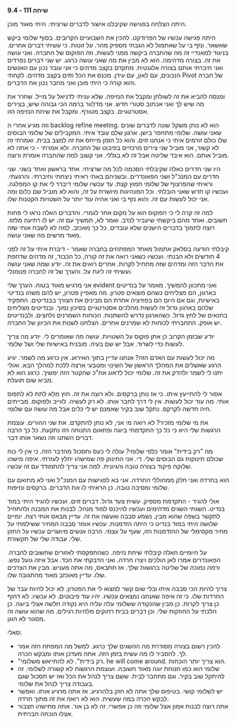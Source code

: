 **שיחה 111 \- 9.4**

היתה הצלחה בפגישה שקיבלנו אישור לדברים שרציתי. היתי מאוד מוכן. 

היתה פגישה עכשיו של הפרודקט. להכין את השבועיים הקרובים. בסוף שלומי ביקש שאשאר. ונזף בי על שאתמול לא הגבתי מספיק מהר. על זוטות. כי עשיתי דברים אחרים. בניגוד למאנדיי זה מה שהחברה ביקשה ממני לעשות. וזה הפוקוס של החברה. ואני עושה את זה. בצורה מדהימה. הוא לא מבין את מה שאני עושה כרגע. יש שני דברים נפרדים ואני חיברתי אותם בצורה אלגנטית. מתקדם בקצב מדהים כי אני עובד נכון עם האנשים הנכונים, עם לאון, עם עידן. מכנס את הכל וזזים בקצב מדהים. לקחתי Pivot של חברה והוא קורה כי היתי מוכן ואני מחבר נכון את הדברים. 

ומנסה להביא את זה לשולחן ומקבל את הנזיפה. שלא עניתי לדניאל על מייל. שחרר את מה שיש לך ואני אכתוב סטורי חדש. אני מדלוור ברמה הכי גבוהה שיש, בצירים אסטרטגיים. בקצב מטורף. ומקבל את שיחת הנזיפה הזו. 

וזה מגיע אחרי ה backlog refine meeting. הוא לא נותן משקל שונה לדברים שונים שאני עושה. שלומי מתחפר בישן. ארגון שלם עובד איתי. המקבילים של שלומי הבוסים שלו כולם זורמים איתי כי אנחנו זזים. והוא כל הזמן מייחס את זה למצב בבית. ואמרתי זה לא קשור, אני מוביל שני צירים מרכזיים בפיבוט של החברה. ולא אמרתי \- כי אתה לא מוביל אותם. הוא איבד שליטה אבל זה לא בגללי. אני קשוב למה שהחברה אומרת ורוצה. 

היו שני חדרים כאלה שקיבלתי הסכמה לכל מה שרציתי. אחד בראשון ואחד בשני. שני חדרים עם המנכ"ל ושני הפאונדרים. ובשניהם באתי ראיתי ניצחתי וחיברתי. והרגעתי. וראיתי שהפרצוף של שלומי חמוץ קצת. עד עכשיו שלומי דיברר לי את קו המפלגה. ועכשיו קו חדש שאני הובלתי. וכל המנהיגות מיושרת על זה, והוא לא מוביל שם כלום ומה אני יכול לעשות עם זה. והוא נזף בי ואני אהיה עוד יותר על השטויות הקטנות שלו. 

למה זה קרה לי כי הפוקוס הוא על מקום אחר לגמרי. והדברים האלה נראו לי פחות חשובים. ואחד מהם ביקשתי שיעביר לנדב. ואמר לא, תמשיך עם זה. יש לו רתיעה מלזוז. רוצה לתמוך בדברים הישנים שלא עובדים. כל כך מאכזב. למה לא לשבח אותי שזה מאוד מרשים מה שאני עושה. 

קיבלתי הודעה בסלאק אתמול מאחד המפתחים בחברה שאמר \- דיברת איתי על זה לפני 4 חודשים ולא הבנתי. ועכשיו כשאני רואה את זה קורה, כל הכבוד, זה מדהים שדחפת את הדבר הזה ומדהים שזה מתחיל לקרות. אחרים רואים את זה. יודע שמה שאני עושה ועשיתי זה ליגת על. והערך של זה לחברה פנומנלי. 

אני מרגיש מאוד בטוח. הערך שלי evident ואני מתכוון להמשיך. מאמר על בנדיטים בארגון, הם מצליחים כשהם מוצאים פטרון. מה מאפיין פטרון, יש להם משהו בנדיטי באישיות, וגם אם היום הם בפוזיציה אחרת הם מבינים את הצורך בבנדיטים. התפקיד שלהם בארגון גדול זה לעשות מהלכים אסטרטגיים בסיכון נמוך. ובנדיטים מצליחים בתנאים של לחץ גדול. כשהארגון נדרש להשתנות. הכוחות השמרנים נלחצים. ולבנדיטים יש אופק. התחברתי לכוחות לא שמרנים אחרים. הצלחנו לשנות את הכיוון של החברה.

יודע שבזמן הקרוב כן אתן פוקוס על השטויות. עושה מה שאומרים לי. יודע מה צריך לעשות כדי לשרוד. אבל יש שם בעיה. מובנית באישיות שלי ושל שלומי. 

מה יכול לעשות עם האדם הזה? אנחנו עדיין בתוך האירוע. אין כרגע מה לשמר. יגיע הרגע שאשלים את המהלך הראשון של השינוי ומטבעי ארצה ללכת למהלך הבא. ואולי יתנו לי לשמר ולהדק את זה. שלומי יכול לדאוג אח"כ שהקטר הזה ימשיך. כרגע הוא לא מביא שום תועלת. 

אסור לי להתייעץ איתו. כי אז נותן ברקסים. ולא רוצה את זה. חוץ מלא לתת לא לתפוס אותי. מה עוד יכול לעשות. אין לי דרך לחבר אותו. לא רק לעשיה. לווייב ולפוקוס. מבייתים חיה חדשה לקרקס. נתקל שוב בקיר שאמנם יש לי כלים אבל מה עושה עם שלומי. 

את מי שלומי מזכיר? לא רואה מי אני, לא נותן להתקדם. את שני ההורים. עוצמת הרגשות שלי היא כי כל כך התקדמתי ביוגה ופתאום התנוחה הזו נתקעת. כל כך הרבה דברים השתנו וזה נשאר אותו דבר. 

מה "רק בידית" אומר כלפי שלומי? עולה לי כעס ותסכול מהדבר הזה. כי אין לי כוח שכולם תינוקות גם הבוסים שלי. די. אני התינוק פה שמישהו יחלץ לעזרתי. איפה מישהו שלוקח פיקוד בצורה טובה והגיונית. למה אני צריך להתמודד עם זה עכשיו. 

הוא בחרדה ואני חלק ממחוללי החרדה. אני בא לפגישות עם המנכ"ל ואני לא מתואם עם שלומי ומסיבה טובה. כן הראיתי לו את הדברים. ברקסים ונזיפות. 

אולי להגיד \- התקדמת מספיק. עשית צעד גדול. דברים זזים. ועכשיו להגיד היתי במוד בנדיט. השגתי השגים מדהימים ועכשיו להיכנס למוד מנהל. לבנות את המבנה ולהתחיל לתקשר בשפה שהוא מבין. נשמע סבבה ואעשה את זה. עדיין מבאס אותי רצח. יומיים שלושה היתי במוד בנדיט כי היתה הזדמנות. עכשיו אומר סבבה המחיר ששילמתי על מחיר מקסימלי של ההזדמנות הזו, שעף על עצמי. הרבה אנשים מיושרים עכשיו על החזון שלי. עבודה שלי של תקשורת. 

על היומיים האלה קיבלתי שיחת נזיפה. כשהתפקסתי לאזורים שחשובים לחברה. הפאונדרים אמרו לאן הולכים ויצרו חרדה. ואני הדבקתי את הכד. אבל איזה גועל נפש. ורמה נמוכה של שליטה ברגשות שלך. אז תתבאס, מה אתה מעניש. מבין את הצרכים שלו. עדיין מאוכזב מאוד מהתגובה שלו. 

צריך להיות הכי סבבה איתו ובלי שום קשר למצוא לי את הפטרון. לא יכול להיות עבד של החרדות שלו. כי זה איפה שאנחנו נמצאים עכשיו. יהיו עוד פיבוטים. לא עכשיו. לא דחוף כן צריך לקרות. כן מבין שהנקודה ששלומי עלה עליה היא נקודה חלשה אצלי ביוגה. כן הלכתי על החוזקות שלי. וכן דברים בבית רחוקים מלהיות רגילים. מה שהוא עושה זה מסגור לא הוגן. 

סאלי:

* להכין רשום בצורה מסודרת מה ההשגים שלך כרגע. למשל מה המפתח הזה אמר לך. להסביר לו מה עשית בזמן הזה. אתה מעדכן אותו ומבקש הכרה.   
* "רק בידית". לא להתייאש משלומי. he will come around. הוא צריך יותר הוכחות.   
* שלומי הוא כמו תנוחת יוגה מאוד חשובה. ועוצמת הרגשות לא קשורה לשלומי. זה להיתקל שוב בקיר. וגם מתחבר לבית. ששם צריך לנהל את הכל ואז יש תסכול שגם בעבודה צריך לנהל את שלומי.   
* יש לשלומי קושי. בטיפוס שלך אתה לא חזק בלהרגיע. אז אתה מרגיע אותו. ואפשר לבקש הכרה במה שעשית. הוא לא רואה את זה מתוך חרדה.   
* אתה רוצה לבנות אמון אצל שלומי וזה כן אפשרי. זה לא בן אור. אתה מתישהו תצבור אצלו הוכחה חברתית. 


